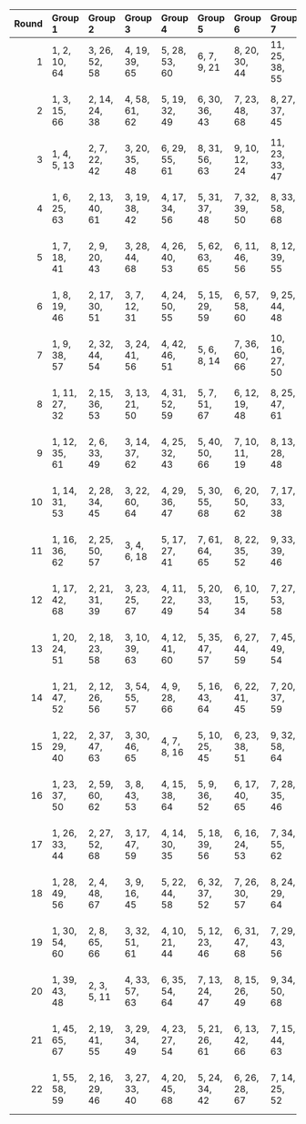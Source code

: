 |   Round | Group 1       | Group 2       | Group 3       | Group 4       | Group 5       | Group 6       | Group 7        | Group 8        | Group 9        | Group 10       | Group 11       | Group 12       | Group 13       | Group 14       | Group 15       | Group 16       | Group 17       |
|--------:|:--------------|:--------------|:--------------|:--------------|:--------------|:--------------|:---------------|:---------------|:---------------|:---------------|:---------------|:---------------|:---------------|:---------------|:---------------|:---------------|:---------------|
|       1 | 1, 2, 10, 64  | 3, 26, 52, 58 | 4, 19, 39, 65 | 5, 28, 53, 60 | 6, 7, 9, 21   | 8, 20, 30, 44 | 11, 25, 38, 55 | 12, 36, 42, 49 | 13, 29, 54, 68 | 14, 33, 43, 51 | 15, 35, 37, 67 | 16, 23, 34, 61 | 17, 32, 45, 66 | 18, 22, 27, 46 | 24, 40, 59, 63 | 31, 41, 57, 62 | 47, 48, 50, 56 |
|       2 | 1, 3, 15, 66  | 2, 14, 24, 38 | 4, 58, 61, 62 | 5, 19, 32, 49 | 6, 30, 36, 43 | 7, 23, 48, 68 | 8, 27, 37, 45  | 9, 29, 31, 67  | 10, 17, 28, 55 | 11, 26, 39, 60 | 12, 16, 21, 40 | 13, 33, 59, 64 | 18, 34, 53, 57 | 20, 46, 52, 63 | 22, 47, 54, 65 | 25, 35, 51, 56 | 41, 42, 44, 50 |
|       3 | 1, 4, 5, 13   | 2, 7, 22, 42  | 3, 20, 35, 48 | 6, 29, 55, 61 | 8, 31, 56, 63 | 9, 10, 12, 24 | 11, 23, 33, 47 | 14, 28, 41, 58 | 15, 39, 45, 52 | 16, 32, 57, 68 | 17, 36, 46, 54 | 18, 38, 40, 67 | 19, 26, 37, 64 | 21, 25, 30, 49 | 27, 43, 62, 66 | 34, 44, 60, 65 | 50, 51, 53, 59 |
|       4 | 1, 6, 25, 63  | 2, 13, 40, 61 | 3, 19, 38, 42 | 4, 17, 34, 56 | 5, 31, 37, 48 | 7, 32, 39, 50 | 8, 33, 58, 68  | 9, 23, 53, 65  | 10, 20, 36, 41 | 11, 24, 45, 62 | 12, 22, 30, 59 | 14, 16, 60, 67 | 15, 21, 28, 57 | 18, 44, 49, 64 | 26, 27, 29, 35 | 43, 46, 47, 55 | 51, 52, 54, 66 |
|       5 | 1, 7, 18, 41  | 2, 9, 20, 43  | 3, 28, 44, 68 | 4, 26, 40, 53 | 5, 62, 63, 65 | 6, 11, 46, 56 | 8, 12, 39, 55  | 10, 31, 38, 49 | 13, 16, 17, 25 | 14, 19, 34, 54 | 15, 32, 47, 60 | 21, 22, 24, 36 | 23, 35, 45, 59 | 27, 51, 57, 64 | 29, 48, 58, 66 | 30, 50, 52, 67 | 33, 37, 42, 61 |
|       6 | 1, 8, 19, 46  | 2, 17, 30, 51 | 3, 7, 12, 31  | 4, 24, 50, 55 | 5, 15, 29, 59 | 6, 57, 58, 60 | 9, 25, 44, 48  | 10, 23, 40, 62 | 11, 37, 43, 54 | 13, 38, 45, 56 | 14, 39, 64, 68 | 16, 26, 42, 47 | 18, 28, 36, 65 | 20, 22, 66, 67 | 21, 27, 34, 63 | 32, 33, 35, 41 | 49, 52, 53, 61 |
|       7 | 1, 9, 38, 57  | 2, 32, 44, 54 | 3, 24, 41, 56 | 4, 42, 46, 51 | 5, 6, 8, 14   | 7, 36, 60, 66 | 10, 16, 27, 50 | 11, 18, 29, 52 | 12, 37, 53, 68 | 13, 35, 49, 62 | 15, 20, 55, 65 | 17, 21, 48, 64 | 19, 40, 47, 58 | 22, 25, 26, 34 | 23, 28, 43, 63 | 30, 31, 33, 45 | 39, 59, 61, 67 |
|       8 | 1, 11, 27, 32 | 2, 15, 36, 53 | 3, 13, 21, 50 | 4, 31, 52, 59 | 5, 7, 51, 67  | 6, 12, 19, 48 | 8, 25, 47, 61  | 9, 35, 40, 55  | 10, 29, 33, 60 | 14, 44, 56, 66 | 16, 54, 58, 63 | 17, 18, 20, 26 | 22, 28, 39, 62 | 23, 30, 41, 64 | 24, 49, 65, 68 | 34, 37, 38, 46 | 42, 43, 45, 57 |
|       9 | 1, 12, 35, 61 | 2, 6, 33, 49  | 3, 14, 37, 62 | 4, 25, 32, 43 | 5, 40, 50, 66 | 7, 10, 11, 19 | 8, 13, 28, 48  | 9, 26, 41, 54  | 15, 16, 18, 30 | 17, 29, 39, 53 | 20, 34, 47, 64 | 21, 45, 51, 58 | 22, 38, 63, 68 | 23, 42, 52, 60 | 24, 44, 46, 67 | 27, 31, 36, 55 | 56, 57, 59, 65 |
|      10 | 1, 14, 31, 53 | 2, 28, 34, 45 | 3, 22, 60, 64 | 4, 29, 36, 47 | 5, 30, 55, 68 | 6, 20, 50, 62 | 7, 17, 33, 38  | 8, 21, 42, 59  | 9, 19, 27, 56  | 10, 37, 58, 65 | 11, 13, 57, 67 | 12, 18, 25, 54 | 15, 41, 46, 61 | 16, 35, 39, 66 | 23, 24, 26, 32 | 40, 43, 44, 52 | 48, 49, 51, 63 |
|      11 | 1, 16, 36, 62 | 2, 25, 50, 57 | 3, 4, 6, 18   | 5, 17, 27, 41 | 7, 61, 64, 65 | 8, 22, 35, 52 | 9, 33, 39, 46  | 10, 26, 51, 68 | 11, 30, 40, 48 | 12, 32, 34, 67 | 13, 20, 31, 58 | 14, 29, 42, 63 | 15, 19, 24, 43 | 21, 37, 56, 60 | 23, 49, 55, 66 | 28, 38, 54, 59 | 44, 45, 47, 53 |
|      12 | 1, 17, 42, 68 | 2, 21, 31, 39 | 3, 23, 25, 67 | 4, 11, 22, 49 | 5, 20, 33, 54 | 6, 10, 15, 34 | 7, 27, 53, 58  | 8, 18, 32, 62  | 9, 60, 61, 63  | 12, 28, 47, 51 | 13, 26, 43, 65 | 14, 40, 46, 57 | 16, 41, 48, 59 | 19, 29, 45, 50 | 24, 30, 37, 66 | 35, 36, 38, 44 | 52, 55, 56, 64 |
|      13 | 1, 20, 24, 51 | 2, 18, 23, 58 | 3, 10, 39, 63 | 4, 12, 41, 60 | 5, 35, 47, 57 | 6, 27, 44, 59 | 7, 45, 49, 54  | 8, 9, 11, 17   | 13, 19, 30, 53 | 14, 21, 32, 55 | 15, 40, 56, 68 | 16, 38, 52, 65 | 22, 43, 50, 61 | 25, 28, 29, 37 | 26, 31, 46, 66 | 33, 34, 36, 48 | 42, 62, 64, 67 |
|      14 | 1, 21, 47, 52 | 2, 12, 26, 56 | 3, 54, 55, 57 | 4, 9, 28, 66  | 5, 16, 43, 64 | 6, 22, 41, 45 | 7, 20, 37, 59  | 8, 34, 40, 51  | 10, 35, 42, 53 | 11, 36, 61, 68 | 13, 23, 39, 44 | 14, 27, 48, 65 | 15, 25, 33, 62 | 17, 19, 63, 67 | 18, 24, 31, 60 | 29, 30, 32, 38 | 46, 49, 50, 58 |
|      15 | 1, 22, 29, 40 | 2, 37, 47, 63 | 3, 30, 46, 65 | 4, 7, 8, 16   | 5, 10, 25, 45 | 6, 23, 38, 51 | 9, 32, 58, 64  | 11, 34, 59, 66 | 12, 13, 15, 27 | 14, 26, 36, 50 | 17, 31, 44, 61 | 18, 42, 48, 55 | 19, 35, 60, 68 | 20, 39, 49, 57 | 21, 41, 43, 67 | 24, 28, 33, 52 | 53, 54, 56, 62 |
|      16 | 1, 23, 37, 50 | 2, 59, 60, 62 | 3, 8, 43, 53  | 4, 15, 38, 64 | 5, 9, 36, 52  | 6, 17, 40, 65 | 7, 28, 35, 46  | 10, 13, 14, 22 | 11, 16, 31, 51 | 12, 29, 44, 57 | 18, 19, 21, 33 | 20, 32, 42, 56 | 24, 48, 54, 61 | 25, 41, 66, 68 | 26, 45, 55, 63 | 27, 47, 49, 67 | 30, 34, 39, 58 |
|      17 | 1, 26, 33, 44 | 2, 27, 52, 68 | 3, 17, 47, 59 | 4, 14, 30, 35 | 5, 18, 39, 56 | 6, 16, 24, 53 | 7, 34, 55, 62  | 8, 10, 54, 67  | 9, 15, 22, 51  | 11, 28, 50, 64 | 12, 38, 43, 58 | 13, 32, 36, 63 | 19, 57, 61, 66 | 20, 21, 23, 29 | 25, 31, 42, 65 | 37, 40, 41, 49 | 45, 46, 48, 60 |
|      18 | 1, 28, 49, 56 | 2, 4, 48, 67  | 3, 9, 16, 45  | 5, 22, 44, 58 | 6, 32, 37, 52 | 7, 26, 30, 57 | 8, 24, 29, 64  | 10, 18, 47, 66 | 11, 41, 53, 63 | 12, 33, 50, 65 | 13, 51, 55, 60 | 14, 15, 17, 23 | 19, 25, 36, 59 | 20, 27, 38, 61 | 21, 46, 62, 68 | 31, 34, 35, 43 | 39, 40, 42, 54 |
|      19 | 1, 30, 54, 60 | 2, 8, 65, 66  | 3, 32, 51, 61 | 4, 10, 21, 44 | 5, 12, 23, 46 | 6, 31, 47, 68 | 7, 29, 43, 56  | 9, 14, 49, 59  | 11, 15, 42, 58 | 13, 34, 41, 52 | 16, 19, 20, 28 | 17, 22, 37, 57 | 18, 35, 50, 63 | 24, 25, 27, 39 | 26, 38, 48, 62 | 33, 53, 55, 67 | 36, 40, 45, 64 |
|      20 | 1, 39, 43, 48 | 2, 3, 5, 11   | 4, 33, 57, 63 | 6, 35, 54, 64 | 7, 13, 24, 47 | 8, 15, 26, 49 | 9, 34, 50, 68  | 10, 32, 46, 59 | 12, 17, 52, 62 | 14, 18, 45, 61 | 16, 37, 44, 55 | 19, 22, 23, 31 | 20, 25, 40, 60 | 21, 38, 53, 66 | 27, 28, 30, 42 | 29, 41, 51, 65 | 36, 56, 58, 67 |
|      21 | 1, 45, 65, 67 | 2, 19, 41, 55 | 3, 29, 34, 49 | 4, 23, 27, 54 | 5, 21, 26, 61 | 6, 13, 42, 66 | 7, 15, 44, 63  | 8, 38, 50, 60  | 9, 30, 47, 62  | 10, 48, 52, 57 | 11, 12, 14, 20 | 16, 22, 33, 56 | 17, 24, 35, 58 | 18, 43, 59, 68 | 25, 46, 53, 64 | 28, 31, 32, 40 | 36, 37, 39, 51 |
|      22 | 1, 55, 58, 59 | 2, 16, 29, 46 | 3, 27, 33, 40 | 4, 20, 45, 68 | 5, 24, 34, 42 | 6, 26, 28, 67 | 7, 14, 25, 52  | 8, 23, 36, 57  | 9, 13, 18, 37  | 10, 30, 56, 61 | 11, 21, 35, 65 | 12, 63, 64, 66 | 15, 31, 50, 54 | 17, 43, 49, 60 | 19, 44, 51, 62 | 22, 32, 48, 53 | 38, 39, 41, 47 |